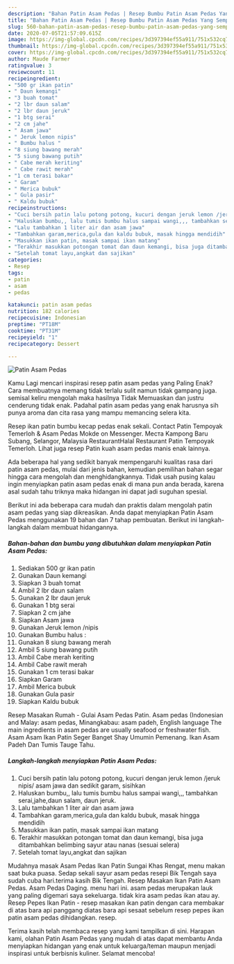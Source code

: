 ```yaml
---
description: "Bahan Patin Asam Pedas | Resep Bumbu Patin Asam Pedas Yang Sempurna"
title: "Bahan Patin Asam Pedas | Resep Bumbu Patin Asam Pedas Yang Sempurna"
slug: 560-bahan-patin-asam-pedas-resep-bumbu-patin-asam-pedas-yang-sempurna
date: 2020-07-05T21:57:09.615Z
image: https://img-global.cpcdn.com/recipes/3d397394ef55a911/751x532cq70/patin-asam-pedas-foto-resep-utama.jpg
thumbnail: https://img-global.cpcdn.com/recipes/3d397394ef55a911/751x532cq70/patin-asam-pedas-foto-resep-utama.jpg
cover: https://img-global.cpcdn.com/recipes/3d397394ef55a911/751x532cq70/patin-asam-pedas-foto-resep-utama.jpg
author: Maude Farmer
ratingvalue: 3
reviewcount: 11
recipeingredient:
- "500 gr ikan patin"
- " Daun kemangi"
- "3 buah tomat"
- "2 lbr daun salam"
- "2 lbr daun jeruk"
- "1 btg serai"
- "2 cm jahe"
- " Asam jawa"
- " Jeruk lemon nipis"
- " Bumbu halus "
- "8 siung bawang merah"
- "5 siung bawang putih"
- " Cabe merah keriting"
- " Cabe rawit merah"
- "1 cm terasi bakar"
- " Garam"
- " Merica bubuk"
- " Gula pasir"
- " Kaldu bubuk"
recipeinstructions:
- "Cuci bersih patin lalu potong potong, kucuri dengan jeruk lemon /jeruk nipis/ asam jawa dan sedikit garam, sisihkan"
- "Haluskan bumbu,, lalu tumis bumbu halus sampai wangi,,, tambahkan serai,jahe,daun salam, daun jeruk."
- "Lalu tambahkan 1 liter air dan asam jawa"
- "Tambahkan garam,merica,gula dan kaldu bubuk, masak hingga mendidih"
- "Masukkan ikan patin, masak sampai ikan matang"
- "Terakhir masukkan potongan tomat dan daun kemangi, bisa juga ditambahkan belimbing sayur atau nanas (sesuai selera)"
- "Setelah tomat layu,angkat dan sajikan"
categories:
- Resep
tags:
- patin
- asam
- pedas

katakunci: patin asam pedas 
nutrition: 182 calories
recipecuisine: Indonesian
preptime: "PT18M"
cooktime: "PT31M"
recipeyield: "1"
recipecategory: Dessert

---
```



![Patin Asam Pedas](https://img-global.cpcdn.com/recipes/3d397394ef55a911/751x532cq70/patin-asam-pedas-foto-resep-utama.jpg)

Kamu Lagi mencari inspirasi resep patin asam pedas yang Paling Enak? Cara membuatnya memang tidak terlalu sulit namun tidak gampang juga. semisal keliru mengolah maka hasilnya Tidak Memuaskan dan justru cenderung tidak enak. Padahal patin asam pedas yang enak harusnya sih punya aroma dan cita rasa yang mampu memancing selera kita.

Resep ikan patin bumbu kecap pedas enak sekali. Contact Patin Tempoyak Temerloh &amp; Asam Pedas Mokde on Messenger. Места Kampong Baru Subang, Selangor, Malaysia RestaurantHalal Restaurant Patin Tempoyak Temerloh. Lihat juga resep Patin kuah asam pedas manis enak lainnya.

Ada beberapa hal yang sedikit banyak mempengaruhi kualitas rasa dari patin asam pedas, mulai dari jenis bahan, kemudian pemilihan bahan segar hingga cara mengolah dan menghidangkannya. Tidak usah pusing kalau ingin menyiapkan patin asam pedas enak di mana pun anda berada, karena asal sudah tahu triknya maka hidangan ini dapat jadi suguhan spesial.


Berikut ini ada beberapa cara mudah dan praktis dalam mengolah patin asam pedas yang siap dikreasikan. Anda dapat menyiapkan Patin Asam Pedas menggunakan 19 bahan dan 7 tahap pembuatan. Berikut ini langkah-langkah dalam membuat hidangannya.

<!--inarticleads1-->

##### Bahan-bahan dan bumbu yang dibutuhkan dalam menyiapkan Patin Asam Pedas:

1. Sediakan 500 gr ikan patin
1. Gunakan  Daun kemangi
1. Siapkan 3 buah tomat
1. Ambil 2 lbr daun salam
1. Gunakan 2 lbr daun jeruk
1. Gunakan 1 btg serai
1. Siapkan 2 cm jahe
1. Siapkan  Asam jawa
1. Gunakan  Jeruk lemon /nipis
1. Gunakan  Bumbu halus :
1. Gunakan 8 siung bawang merah
1. Ambil 5 siung bawang putih
1. Ambil  Cabe merah keriting
1. Ambil  Cabe rawit merah
1. Gunakan 1 cm terasi bakar
1. Siapkan  Garam
1. Ambil  Merica bubuk
1. Gunakan  Gula pasir
1. Siapkan  Kaldu bubuk


Resep Masakan Rumah - Gulai Asam Pedas Patin. Asam pedas (Indonesian and Malay: asam pedas, Minangkabau: asam padeh, English language The main ingredients in asam pedas are usually seafood or freshwater fish. Asam Asam Ikan Patin Seger Banget Shay Umumin Pemenang. Ikan Asam Padeh Dan Tumis Tauge Tahu. 

<!--inarticleads2-->

##### Langkah-langkah menyiapkan Patin Asam Pedas:

1. Cuci bersih patin lalu potong potong, kucuri dengan jeruk lemon /jeruk nipis/ asam jawa dan sedikit garam, sisihkan
1. Haluskan bumbu,, lalu tumis bumbu halus sampai wangi,,, tambahkan serai,jahe,daun salam, daun jeruk.
1. Lalu tambahkan 1 liter air dan asam jawa
1. Tambahkan garam,merica,gula dan kaldu bubuk, masak hingga mendidih
1. Masukkan ikan patin, masak sampai ikan matang
1. Terakhir masukkan potongan tomat dan daun kemangi, bisa juga ditambahkan belimbing sayur atau nanas (sesuai selera)
1. Setelah tomat layu,angkat dan sajikan


Mudahnya masak Asam Pedas Ikan Patin Sungai Khas Rengat, menu makan saat buka puasa. Sedap sekali sayur asam pedas resepi Bik Tengah saya sudah cuba hari.terima kasih Bik Tengah. Resep Masakan Ikan Patin Asam Pedas. Asam Pedas Daging. menu hari ini. asam pedas merupakan lauk yang paling digemari saya sekeluarga. tidak kira asam pedas ikan atau ay. Resep Pepes Ikan Patin - resep masakan ikan patin dengan cara membakar di atas bara api panggang diatas bara api sesaat sebelum resep pepes ikan patin asam pedas dihidangkan. resep. 

Terima kasih telah membaca resep yang kami tampilkan di sini. Harapan kami, olahan Patin Asam Pedas yang mudah di atas dapat membantu Anda menyiapkan hidangan yang enak untuk keluarga/teman maupun menjadi inspirasi untuk berbisnis kuliner. Selamat mencoba!
